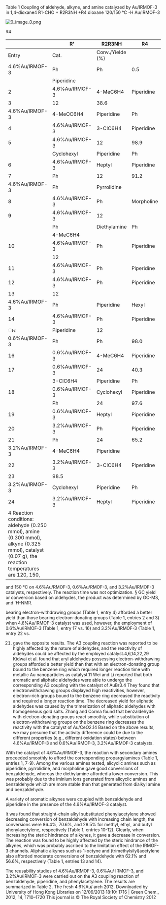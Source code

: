 Table 1 Coupling of aldehyde, alkyne, and amine catalyzed by Au/IRMOF-3 in 1,4-dioxane4 R1-CHO + R2R3NH +R4 dioxane 120/150 ℃
-H
Au/IRMOF-3

![0_image_0.png](0_image_0.png)

R4

|                                                                                                                                                   | R'             | R2R3NH           | R4         | Tb (h)    |      |      |
|---------------------------------------------------------------------------------------------------------------------------------------------------|----------------|------------------|------------|-----------|------|------|
| Entry                                                                                                                                             | Cat.           | Conv./Yielde (%) |            |           |      |      |
| 4.6%Au/IRMOF-3                                                                                                                                    | Ph             | Ph               | 0.5        | 77.0      |      |      |
|                                                                                                                                                   | Piperidine     |                  |            |           |      |      |
| 2                                                                                                                                                 | 4.6%Au/IRMOF-3 | 4-MeC6H4         | Piperidine | Ph        | 12   | 70.6 |
| 3                                                                                                                                                 | 12             | 38.6             |            |           |      |      |
| 4.6%Au/IRMOF-3                                                                                                                                    | 4-MeOC6H4      | Piperidine       | Ph         |           |      |      |
| 4                                                                                                                                                 | 4.6%Au/IRMOF-3 | 3-CIC6H4         | Piperidine | Ph        | 12   | 95.4 |
| 5                                                                                                                                                 | 4.6%Au/IRMOF-3 | 12               | 98.9       |           |      |      |
|                                                                                                                                                   | Cyclohexyl     | Piperidine       | Ph         |           |      |      |
| 6                                                                                                                                                 | 4.6%Au/IRMOF-3 | Heptyl           | Piperidine | Ph        | 12   | 96.3 |
| 7                                                                                                                                                 | Ph             | 12               | 91.2       |           |      |      |
| 4.6%Au/IRMOF-3                                                                                                                                    | Ph             | Pyrrolidine      |            |           |      |      |
| 8                                                                                                                                                 | 4.6%Au/IRMOF-3 | Ph               | Morpholine | Ph        | 12   | 54.6 |
| 9                                                                                                                                                 | 4.6%Au/IRMOF-3 | 12               |            |           |      |      |
|                                                                                                                                                   | Ph             | Diethylamine     | Ph         | 26.6      |      |      |
|                                                                                                                                                   | 4-MeC6H4       |                  |            |           |      |      |
| 10                                                                                                                                                | 4.6%Au/IRMOF-3 | Ph               | Piperidine | 12        | 86.4 |      |
|                                                                                                                                                   | 12             |                  |            |           |      |      |
| 11                                                                                                                                                | 4.6%Au/IRMOF-3 | Ph               | Piperidine | 4-EtC6H4  | 70.6 |      |
| 12                                                                                                                                                | 4.6%Au/IRMOF-3 | Ph               | Piperidine | 4-ButC6H4 | 12   | 28.5 |
| 13                                                                                                                                                | 12             |                  |            |           |      |      |
| 4.6%Au/IRMOF-3                                                                                                                                    | Ph             | Piperidine       | Hexyl      | 62.1      |      |      |
| 14                                                                                                                                                | 4.6%Au/IRMOF-3 | Ph               | Piperidine | (CH3)3Si  | 12   | 56.6 |
| ાર                                                                                                                                                 | Piperidine     | 12               |            |           |      |      |
| 0.6%Au/IRMOF-3                                                                                                                                    | Ph             | Ph               | 98.0       |           |      |      |
| 16                                                                                                                                                | 0.6%Au/IRMOF-3 | 4-MeC6H4         | Piperidine | Ph        | 24   | 75.0 |
| 17                                                                                                                                                | 0.6%Au/IRMOF-3 | 24               | 40.3       |           |      |      |
|                                                                                                                                                   | 3-CIC6H4       | Piperidine       | Ph         | 98.2      |      |      |
| 18                                                                                                                                                | 0.6%Au/IRMOF-3 | Cyclohexyl       | Piperidine | Ph        | 24   |      |
|                                                                                                                                                   | Ph             | 24               | 97.6       |           |      |      |
| 19                                                                                                                                                | 0.6%Au/IRMOF-3 | Heptyl           | Piperidine |           |      |      |
| 20                                                                                                                                                | 3.2%Au/IRMOF-3 | Ph               | Piperidine | Ph        | 10   | 98.0 |
| 21                                                                                                                                                | Ph             | 24               | 65.2       |           |      |      |
| 3.2%Au/IRMOF-3                                                                                                                                    | 4-MeC6H4       | Piperidine       |            |           |      |      |
| 22                                                                                                                                                | 3.2%Au/IRMOF-3 | 3-CIC6H4         | Piperidine | Ph        | 24   | 30.0 |
| 23                                                                                                                                                | 98.5           |                  |            |           |      |      |
| 3.2%Au/IRMOF-3                                                                                                                                    | Cyclohexyl     | Piperidine       | Ph         | 24        |      |      |
| 24                                                                                                                                                | 3.2%Au/IRMOF-3 | Heptyl           | Piperidine | Ph        | 24   | 96.8 |
| 4 Reaction conditions: aldehyde (0.250 mmol), amine (0.300 mmol), alkyne (0.325 mmol), catalyst (0.07 g), the reaction temperatures are 120, 150, |                |                  |            |           |      |      |

and 150 ℃ on 4.6%Au/RMOF-3, 0.6%Au/RMOF-3, and 3.2%Au/IRMOF-3 catalysts, respectively. The reaction time was not optimization. § GC
yield or conversion based on aldehydes, the product was determined by GC-MS, and 'H-NMR.

bearing electron-withdrawing groups (Table 1, entry 4) afforded a better yield than those bearing electron-donating groups
(Table 1, entries 2 and 3) when 4.6%Au/IRMOF-3 catalyst was used, however, the employment of 0.6%Au/IRMOF-3 (Table 1, entry 17 vs. 16) and 3.2%Au/IRMOF-3 (Table 1, entry 22 vs.

21) gave the opposite results. The A3 coupling reaction was reported to be highly affected by the nature of aldehydes, and the reactivity of aldehydes could be affected by the employed catalyst.4,6,14,22,29 Kidwai et al. found that aryl aldehydes possessing electron-withdrawing groups afforded a better yield than that with an electron-donating group bound to the benzene ring which required longer reaction time with metallic Au nanoparticles as catalyst.11 Wei and Li reported that both aromatic and aliphatic aldehydes were able to undergo the corresponding A3 coupling with the catalyst of AuBr3.4 They found that electronwithdrawing groups displayed high reactivities, however, electron-rich groups bound to the benzene ring decreased the reactivity and required a longer reaction time. The decreased yield for aliphatic aldehydes was caused by the trimerization of aliphatic aldehydes with homogeneous gold salts. Zhang and Corma found that benzaldehyde with electron-donating groups react smoothly, while substitution of electron-withdrawing groups on the benzene ring decreases the reactivity with the catalyst of Au/CeO2.14 Based on the above results, we may presume that the activity difference could be due to the different properties (e.g., different oxidation states) between 4.6%Au/IRMOF-3 and 0.6%Au/IRMOF-3, 3.2%Au/IRMOF-3 catalysts.

With the catalyst of 4.6%Au/IRMOF-3, the reaction with secondary amines proceeded smoothly to afford the corresponding propargylamines (Table 1, entries 1, 7-9). Among the various amines tested, alicyclic amines such as piperidine, pyrrolidine, and morpholine gave good conversions of benzaldehyde, whereas the diethylamine afforded a lower conversion. This was probably due to the iminium ions generated from alicyclic amines and benzaldehyde which are more stable than that generated from dialkyl amine and benzaldehyde.

A variety of aromatic alkynes were coupled with benzaldehyde and piperidine in the presence of the 4.6%Au/IRMOF-3 catalyst.

It was found that straight-chain alkyl substituted phenylacetylene showed decreasing conversion of benzaldehyde with increasing chain length, the conversions were 86.4%, 70.6%, and 28.5% for methyl, ethyl, and butyl phenylacetylene, respectively (Table 1, entries 10-12). Clearly, when increasing the steric hindrance of alkynes, it gave a decrease in conversion. The reaction was found to be highly affected by the steric hindrance of the alkynes, which was probably ascribed to the limitation effect of the IRMOF-3 channels. Aliphatic alkynes such as 1-octyne and (trimethylsilyl)acetylene also afforded moderate conversions of benzaldehyde with 62.1% and 56.6%, respectively (Table 1, entries 13 and 14).

The reusability studies of 4.6%Au/IRMOF-3, 0.6%Au/
IRMOF-3, and 3.2%Au/IRMOF-3 were carried out on the A3 coupling reaction of benzaldehyde, piperidine, and phenylacetylene. The results are summarized in Table 2. The fresh 4.6%Au/
arch 2012. Downloaded by University of Hong Kong Libraries on 12/06/2013 18:10:
1716 | Green Chem., 2012, 14, 1710–1720 This journal is © The Royal Society of Chemistry 2012